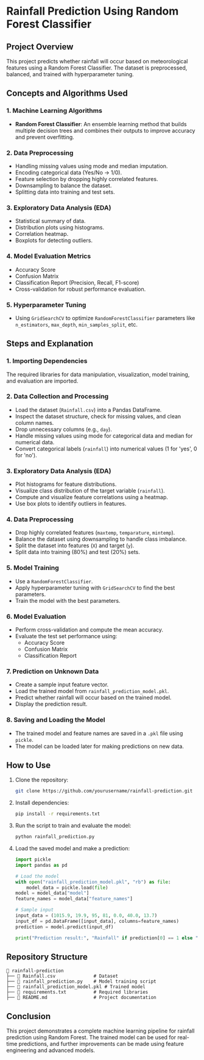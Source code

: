 # Rainfall Prediction Using Random Forest Classifier

## Project Overview
This project predicts whether rainfall will occur based on meteorological features using a Random Forest Classifier. The dataset is preprocessed, balanced, and trained with hyperparameter tuning.

## Concepts and Algorithms Used
### 1. **Machine Learning Algorithms**
- **Random Forest Classifier**: An ensemble learning method that builds multiple decision trees and combines their outputs to improve accuracy and prevent overfitting.

### 2. **Data Preprocessing**
- Handling missing values using mode and median imputation.
- Encoding categorical data (Yes/No → 1/0).
- Feature selection by dropping highly correlated features.
- Downsampling to balance the dataset.
- Splitting data into training and test sets.

### 3. **Exploratory Data Analysis (EDA)**
- Statistical summary of data.
- Distribution plots using histograms.
- Correlation heatmap.
- Boxplots for detecting outliers.

### 4. **Model Evaluation Metrics**
- Accuracy Score
- Confusion Matrix
- Classification Report (Precision, Recall, F1-score)
- Cross-validation for robust performance evaluation.

### 5. **Hyperparameter Tuning**
- Using `GridSearchCV` to optimize `RandomForestClassifier` parameters like `n_estimators`, `max_depth`, `min_samples_split`, etc.

## Steps and Explanation

### 1. **Importing Dependencies**
The required libraries for data manipulation, visualization, model training, and evaluation are imported.

### 2. **Data Collection and Processing**
- Load the dataset (`Rainfall.csv`) into a Pandas DataFrame.
- Inspect the dataset structure, check for missing values, and clean column names.
- Drop unnecessary columns (e.g., `day`).
- Handle missing values using mode for categorical data and median for numerical data.
- Convert categorical labels (`rainfall`) into numerical values (1 for 'yes', 0 for 'no').

### 3. **Exploratory Data Analysis (EDA)**
- Plot histograms for feature distributions.
- Visualize class distribution of the target variable (`rainfall`).
- Compute and visualize feature correlations using a heatmap.
- Use box plots to identify outliers in features.

### 4. **Data Preprocessing**
- Drop highly correlated features (`maxtemp`, `temparature`, `mintemp`).
- Balance the dataset using downsampling to handle class imbalance.
- Split the dataset into features (`X`) and target (`y`).
- Split data into training (80%) and test (20%) sets.

### 5. **Model Training**
- Use a `RandomForestClassifier`.
- Apply hyperparameter tuning with `GridSearchCV` to find the best parameters.
- Train the model with the best parameters.

### 6. **Model Evaluation**
- Perform cross-validation and compute the mean accuracy.
- Evaluate the test set performance using:
  - Accuracy Score
  - Confusion Matrix
  - Classification Report

### 7. **Prediction on Unknown Data**
- Create a sample input feature vector.
- Load the trained model from `rainfall_prediction_model.pkl`.
- Predict whether rainfall will occur based on the trained model.
- Display the prediction result.

### 8. **Saving and Loading the Model**
- The trained model and feature names are saved in a `.pkl` file using `pickle`.
- The model can be loaded later for making predictions on new data.

## How to Use
1. Clone the repository:
   ```bash
   git clone https://github.com/yourusername/rainfall-prediction.git
   ```
2. Install dependencies:
   ```bash
   pip install -r requirements.txt
   ```
3. Run the script to train and evaluate the model:
   ```bash
   python rainfall_prediction.py
   ```
4. Load the saved model and make a prediction:
   ```python
   import pickle
   import pandas as pd
   
   # Load the model
   with open("rainfall_prediction_model.pkl", "rb") as file:
       model_data = pickle.load(file)
   model = model_data["model"]
   feature_names = model_data["feature_names"]
   
   # Sample input
   input_data = (1015.9, 19.9, 95, 81, 0.0, 40.0, 13.7)
   input_df = pd.DataFrame([input_data], columns=feature_names)
   prediction = model.predict(input_df)
   
   print("Prediction result:", "Rainfall" if prediction[0] == 1 else "No Rainfall")
   ```

## Repository Structure
```
📂 rainfall-prediction
├── 📄 Rainfall.csv              # Dataset
├── 📄 rainfall_prediction.py    # Model training script
├── 📄 rainfall_prediction_model.pkl # Trained model
├── 📄 requirements.txt          # Required libraries
├── 📄 README.md                 # Project documentation
```

## Conclusion
This project demonstrates a complete machine learning pipeline for rainfall prediction using Random Forest. The trained model can be used for real-time predictions, and further improvements can be made using feature engineering and advanced models.

